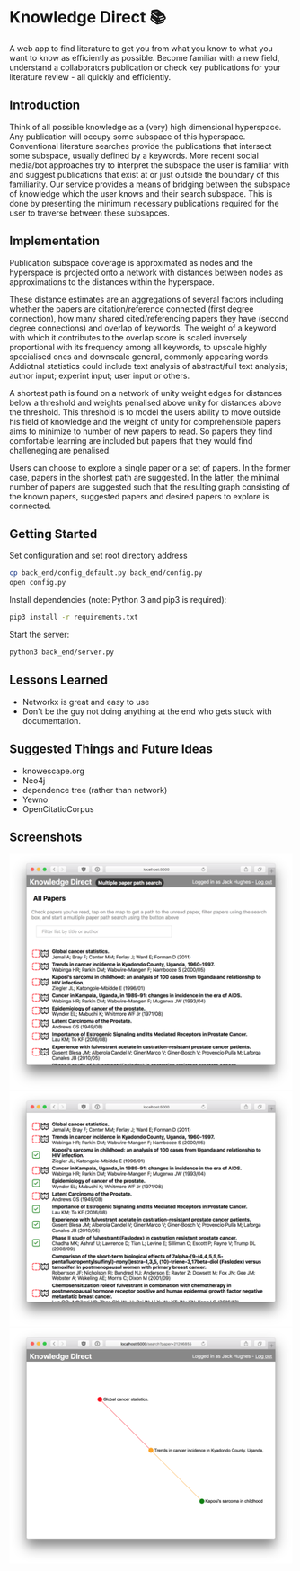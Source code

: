 # Knowledge Direct :books:
A web app to find literature to get you from what you know to what you want to know as efficiently as possible. Become familiar with a new field, understand a collaborators publication or check key publications for your literature review - all quickly and efficiently.

## Introduction
Think of all possible knowledge as a (very) high dimensional hyperspace. Any publication will occupy some subspace of this hyperspace.
Conventional literature searches provide the publications that intersect some subspace, usually defined by a keywords.
More recent social media/bot approaches try to interpret the subspace the user is familiar with and suggest publications that exist at or just outside the boundary of this familiarity.
Our service provides a means of bridging between the subspace of knowledge which the user knows and their search subspace. This is done by presenting the minimum necessary publications required for the user to traverse between these subsapces.

## Implementation

Publication subspace coverage is approximated as nodes and the hyperspace is projected onto a network with distances between nodes as approximations to the distances within the hyperspace.

These distance estimates are an aggregations of several factors including whether the papers are citation/reference connected (first degree connection), how many shared cited/referencing papers they have (second degree connections) and overlap of keywords. The weight of a keyword with which it contributes to the overlap score is scaled inversely proportional with its frequency among all keywords, to upscale highly specialised ones and downscale general, commonly appearing words. Addiotnal statistics could include text analysis of abstract/full text analysis; author input; experint input; user input or others.

A shortest path is found on a network of unity weight edges for distances below a threshold and weights penalised above unity for distances above the threshold. This threshold is to model the users ability to move outside his field of knowledge and the weight of unity for comprehensible papers aims to minimize to number of new papers to read. So papers they find comfortable learning are included but papers that they would find challeneging are penalised.

Users can choose to explore a single paper or a set of papers. In the former case, papers in the shortest path are suggested. In the latter, the minimal number of papers are suggested such that the resulting graph consisting of the known papers, suggested papers and desired papers to explore is connected.

## Getting Started

Set configuration and set root directory address
```bash
cp back_end/config_default.py back_end/config.py
open config.py
```

Install dependencies (note: Python 3 and pip3 is required):
```bash
pip3 install -r requirements.txt
```

Start the server:
```bash
python3 back_end/server.py
```

## Lessons Learned
* Networkx is great and easy to use
* Don't be the guy not doing anything at the end who gets stuck with documentation.

## Suggested Things and Future Ideas
* knowescape.org
* Neo4j
* dependence tree (rather than network)
* Yewno
* OpenCitatioCorpus

## Screenshots

![Homepage](screenshots/1.png)
![Homepage with papers marked as read](screenshots/2.png)
![Graph showing papers](screenshots/3.png)
